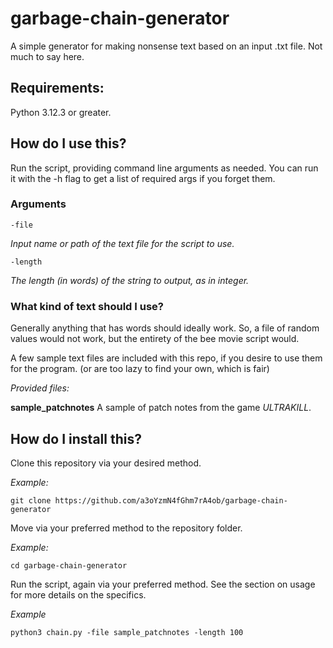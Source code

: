# garbage-chain-generator
A simple generator for making nonsense text based on an input .txt file.
Not much to say here.

## Requirements:
Python 3.12.3 or greater.

## How do I use this?
Run the script, providing command line arguments as needed. 
You can run it with the -h flag to get a list of required args if you forget them.

### Arguments
```
-file
```
*Input name or path of the text file for the script to use.*

```
-length
```
*The length (in words) of the string to output, as in integer.*

### What kind of text should I use?
Generally anything that has words should ideally work. 
So, a file of random values would not work, but the entirety of the bee movie script would.

A few sample text files are included with this repo, if you desire to use them for the program. (or are too lazy to find your own, which is fair)

*Provided files:*

**sample_patchnotes** A sample of patch notes from the game *ULTRAKILL*.

## How do I install this?
Clone this repository via your desired method.

*Example:*
```
git clone https://github.com/a3oYzmN4fGhm7rA4ob/garbage-chain-generator
```
Move via your preferred method to the repository folder.

*Example:*
```
cd garbage-chain-generator
```
Run the script, again via your preferred method. See the section on usage for more details on the specifics.

*Example*
```
python3 chain.py -file sample_patchnotes -length 100
```
